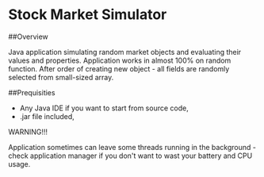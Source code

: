 # Stock Market Simulator


##Overview

Java application simulating random market objects and evaluating their values and properties.
Application works in almost 100% on random function. After order of creating new object - all fields are randomly selected from small-sized array.

##Prequisities

- Any Java IDE if you want to start from source code,
- .jar file included,

WARNING!!!
 
Application sometimes can leave some threads running in the background - check application manager if you don't want to wast your battery and CPU usage.